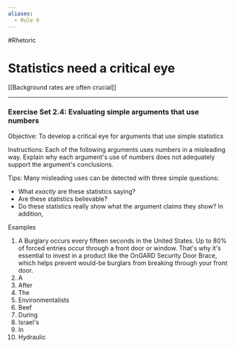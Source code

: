 ```yaml
---
aliases:
  - Rule 0
---
```

#Rhetoric 
# Statistics need a critical eye
[[Background rates are often crucial]]


---
### Exercise Set 2.4: Evaluating simple arguments that use numbers
Objective: To develop a critical eye for arguments that use simple statistics

Instructions: Each of the following arguments uses numbers in a misleading way. Explain why each argument's use of numbers does not adequately support the argument's conclusions.

Tips: Many misleading uses can be detected with three simple questions:
- What *exactly* are these statistics saying?
- Are these statistics believable?
- Do these statistics really show what the argument claims they show?
In addition, 

Examples
1. A Burglary occurs every fifteen seconds in the United States. Up to 80% of forced entries occur through a front door or window. That's why it's essential to invest in a product like the OnGARD Security Door Brace, which helps prevent would-be burglars from breaking through your front door. 
2. A
3. After
4. The 
5. Environmentalists
6. Beef 
7. During
8. Israel's
9. In
10. Hydraulic